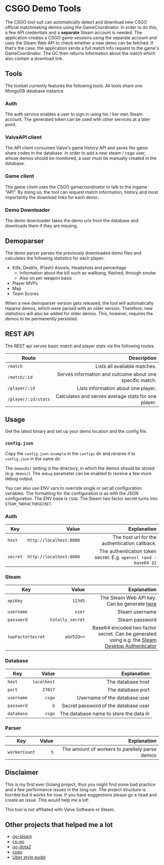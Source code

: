 # CSGO Demo Tools

The CSGO tool suit can automatically detect and download new CSGO official matchmaking demos using the GameCoordinator.
In order to do this, a few API credentials and a **separate** Steam account is needed. The application creates a CSGO game sessions using the separate account
and uses the Steam Web API to check whether a new demo can be fetched. If that's the case, the application sends a full match info request to the game's GameCoordinator.
The GC then returns information about the match which also contain a download link.

## Tools

The toolset currently features the following tools. All tools share one MongoDB database instance.

### Auth

The auth service enables a user to sign in using his / her own Steam account. The generated token can be used with other services at a later point.

### ValveAPI client

The API client consumes Valve's game history API and saves the game share codes in the database.
In order to add a new steam / csgo user, whose demos should be monitored, a user must be manually created in the database.

### Game client

The game client uses the CSGO gamecoordinator to talk to the ingame "API". By doing so, the tool can request match information, history and most importantly the download links for each demo.

### Demo Downloader

The demo downloader takes the demo urls from the database and downloads them if they are missing.

## Demoparser

The demo parser parses the previously downloaded demo files and calculates the following statistics for each player:
* Kills, Deaths, (Flash) Assists, Headshots and percentage
  * Information about the kill such as wallbang, flashed, through smoke
  * Also on per weapon basis
* Player MVPs
* Map
* Team Scores

When a new demoparser version gets released, the tool will automatically reparse demos, which were parsed with
an older version. Therefore, new statistiscs will also be added for older demos. This, however, requires the demos to be permanently persisted.

## REST API

The REST api serves basic match and player stats via the following routes.

| Route | Description |
|---------------------|-------------:|
| `/match`            | Lists all available matches. |
| `/match/:id`        | Serves information and outcome about one specific match. |
| `/player/:id`       | Lists information about one player. |
| `/player/:id/stats` | Calculates and serves average stats for one player. |

## Usage

Get the latest binary and set up your demo location and the config file.

### `config.json`

Copy the `config.json.example` in the `configs` dir and rename it to `config.json` in the same dir.

The `demosDir` setting is the directory, in which the demos should be stored (e.g. `demos/`).
The `debug` parameter can be enabled to receive a few more debug output.

You can also use ENV vars to override single or set all configuration variables. The formatting for the configuration is as with the JSON configuration. The ENV base is `CSGO`. The Steam two factor secret turns into `STEAM_TWOFACTORSECRET`.

### Auth

| Key   |      Value      |  Explanation |
|----------|-------------:|------:|
| `host` |   `http://localhost:8080`   |  The host url for the authentication callback. |
| `secret` |   `http://localhost:8080`   |  The authentication token secret. E.g. `openssl rand -base64 32` |

### Steam

| Key   |      Value      |  Explanation |
|----------|-------------:|------:|
| `apiKey` |   `12345`   | The Steam Web API key. Can be generate [here](https://steamcommunity.com/dev/apikey) |
| `username` |   `user`   |  Steam username |
| `password` |   `totally_secret`   |  Steam password |
| `twoFactorSecret` |   `aGV5IQ==`   | Base64 encoded two factor secret. Can be generated using e.g. the [Steam Desktop Authenticator](https://github.com/Jessecar96/SteamDesktopAuthenticator) |

### Database

| Key   |      Value      |  Explanation |
|----------|-------------:|------:|
| `host` |   `localhost`   |  The database host |
| `port` | `27017` | The database port |
| `username` |   `csgo`   |  Username of the database user |
| `password` |   `b`   |  Secret password of the database user |
| `database` |   `csgo`   | The database name to store the data in |

### Parser

| Key   |      Value      |  Explanation |
|----------|-------------:|------:|
| `workerCount` |   `5`   |  The amount of workers to parellely parse demos |

## Disclaimer

This is my first ever Golang project, thus you might find some bad practice and a few performance issues in the long run.
The project structure is horrible but it works for now. If you have suggestions please go a head and create an issue. This would help me a lot!

This tool is not affiliated with Valve Software or Steam.

## Other projects that helped me a lot

* [go-steam](https://github.com/Philipp15b/go-steam)
* [cs-go](https://github.com/Gacnt/cs-go)
* [go-dota2](https://github.com/paralin/go-dota2)
* [csgo](https://github.com/ValvePython/csgo)
* [Uber style guide](https://github.com/uber-go/guide/blob/master/style.md)
